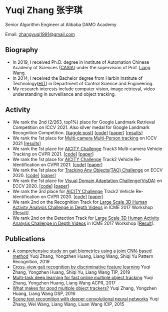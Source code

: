 # Yuqi Zhang 张宇琪

Senior Algorithm Engineer at Alibaba DAMO Academy

Email: zhangyuqi1991@gmail.com

## Biography

- In 2019, I received Ph.D. degree in Institute of Automation Chinese Academy of Sciences ([CASIA](http://www.ia.cas.cn/)) under the supervision of Prof. [Liang Wang](http://sourcedb.ia.cas.cn/cn/iaexpert/201010/t20101013_2986122.html).
- In 2014, I received the Bachelor degree from Harbin Institute of Technology([HIT](http://en.hit.edu.cn/)) in Department of Control Science and Engineering.
- My research interests include computer vision, image retrieval, video understanding in surveillance and object tracking.



## Activity

- We rank the 2nd (2/263, top1%) place for Google Landmark Retrieval Competition on ICCV 2021. Also silver medal for Google Landmark Recognition Competition.  [[kaggle post](https://www.kaggle.com/c/landmark-retrieval-2021/discussion/277273)] [[code](https://github.com/WesleyZhang1991/Google_Landmark_Retrieval_2021_2nd_Place_Solution)] [[paper](https://github.com/WesleyZhang1991/Google_Landmark_Retrieval_2021_2nd_Place_Solution/blob/master/ILR2021_2nd_solution.pdf)] [[results](https://www.kaggle.com/c/landmark-retrieval-2021/leaderboard)]
- We rank the 1st place for [Multi-camera Multi-Person tracking](https://iccv2021-mmp.github.io/) on ICCV 2021 [[results](https://competitions.codalab.org/competitions/33729#results)]
- We rank the 1st place for [AICITY Challenge](https://www.aicitychallenge.org/) Track3 Multi-camera Vehicle Tracking on CVPR 2021. [[code](https://github.com/LCFractal/AIC21-MTMC)] [[paper](https://openaccess.thecvf.com/content/CVPR2021W/AICity/papers/Liu_City-Scale_Multi-Camera_Vehicle_Tracking_Guided_by_Crossroad_Zones_CVPRW_2021_paper.pdf)]
- We rank the 1st place for [AICITY Challenge](https://www.aicitychallenge.org/) Track2 Vehicle Re-Identification on CVPR 2021. [[code](https://github.com/michuanhaohao/AICITY2021_Track2_DMT)] [[paper](https://openaccess.thecvf.com/content/CVPR2021W/AICity/papers/Luo_An_Empirical_Study_of_Vehicle_Re-Identification_on_the_AI_City_CVPRW_2021_paper.pdf)]
- We rank the 1st place for [Tracking Any Objects(TAO) Challenge](https://motchallenge.net/results/TAO_Challenge/) on ECCV 2020. [[code](https://github.com/feiaxyt/Winner_ECCV20_TAO)] [[paper](https://arxiv.org/abs/2101.08040)]
- We rank the 1st place for [Visual Domain Adaptation Challenge(VisDA)](http://ai.bu.edu/visda-2020/) on ECCV 2020. [[code](https://github.com/vimar-gu/Bias-Eliminate-DA-ReID)] [[paper](https://arxiv.org/abs/2012.13498)]
- We rank the 3rd place for [AICITY Challenge](https://www.aicitychallenge.org/2020-ai-city-challenge/) Track2 Vehicle Re-Identification on CVPR 2020. [[code](https://github.com/heshuting555/AICITY2020_DMT_VehicleReID)] [[paper](https://openaccess.thecvf.com/content_CVPRW_2020/papers/w35/He_Multi-Domain_Learning_and_Identity_Mining_for_Vehicle_Re-Identification_CVPRW_2020_paper.pdf)]
- We rank 2nd on the Recognition Track for [Large Scale 3D Human Activity Analysis Challenge in Depth Videos](http://www.icst.pku.edu.cn/struct/icmew2017/index.html) in ICME 2017 Workshop [[Result](http://www.icst.pku.edu.cn/struct/icmew2017/result.html)].
- We rank 2nd on the Detection Track for [Large Scale 3D Human Activity Analysis Challenge in Depth Videos](http://www.icst.pku.edu.cn/struct/icmew2017/index.html) in ICME 2017 Workshop [[Result](http://www.icst.pku.edu.cn/struct/icmew2017/result.html)].



## Publications

- [A comprehensive study on gait biometrics using a joint CNN-based method](https://www.sciencedirect.com/science/article/abs/pii/S0031320319301694)
  Yuqi Zhang, Yongzhen Huang, Liang Wang, Shiqi Yu
  Pattern Recognition, 2019
- [Cross-view gait recognition by discriminative feature learning](https://ieeexplore.ieee.org/abstract/document/8759096)
  Yuqi Zhang, Yongzhen Huang, Shiqi Yu, Liang Wang
  TIP, 2019
- [Multi-task deep learning for fast online multiple object tracking](https://ieeexplore.ieee.org/abstract/document/8575813)
  Yuqi Zhang, Yongzhen Huang, Liang Wang
  ACPR, 2017
- [What makes for good multiple object trackers?](https://ieeexplore.ieee.org/abstract/document/7868601)
  Yuqi Zhang, Yongzhen Huang, Liang Wang
  DSP, 2016
- [Scene text recognition with deeper convolutional neural networks](https://ieeexplore.ieee.org/abstract/document/7351229)
  Yuqi Zhang, Wei Wang, Liang Wang, Liuan Wang
  ICIP, 2015
